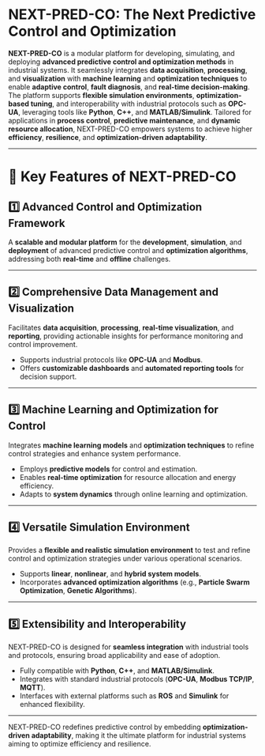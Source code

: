 # NEXT-PRED-CO: The Next Predictive Control and Optimization

**NEXT-PRED-CO** is a modular platform for developing, simulating, and deploying **advanced predictive control and optimization methods** in industrial systems. It seamlessly integrates **data acquisition**, **processing**, and **visualization** with **machine learning** and **optimization techniques** to enable **adaptive control**, **fault diagnosis**, and **real-time decision-making**. The platform supports **flexible simulation environments**, **optimization-based tuning**, and interoperability with industrial protocols such as **OPC-UA**, leveraging tools like **Python**, **C++**, and **MATLAB/Simulink**. Tailored for applications in **process control**, **predictive maintenance**, and **dynamic resource allocation**, NEXT-PRED-CO empowers systems to achieve higher **efficiency**, **resilience**, and **optimization-driven adaptability**.

---

# 🔧 Key Features of NEXT-PRED-CO

## 1️⃣ Advanced Control and Optimization Framework  
A **scalable and modular platform** for the **development**, **simulation**, and **deployment** of advanced predictive control and **optimization algorithms**, addressing both **real-time** and **offline** challenges.

---

## 2️⃣ Comprehensive Data Management and Visualization  
Facilitates **data acquisition**, **processing**, **real-time visualization**, and **reporting**, providing actionable insights for performance monitoring and control improvement.

- Supports industrial protocols like **OPC-UA** and **Modbus**.  
- Offers **customizable dashboards** and **automated reporting tools** for decision support.

---

## 3️⃣ Machine Learning and Optimization for Control  
Integrates **machine learning models** and **optimization techniques** to refine control strategies and enhance system performance.

- Employs **predictive models** for control and estimation.  
- Enables **real-time optimization** for resource allocation and energy efficiency.  
- Adapts to **system dynamics** through online learning and optimization.

---

## 4️⃣ Versatile Simulation Environment  
Provides a **flexible and realistic simulation environment** to test and refine control and optimization strategies under various operational scenarios.

- Supports **linear**, **nonlinear**, and **hybrid system models**.  
- Incorporates **advanced optimization algorithms** (e.g., **Particle Swarm Optimization**, **Genetic Algorithms**).  

---

## 5️⃣ Extensibility and Interoperability  
NEXT-PRED-CO is designed for **seamless integration** with industrial tools and protocols, ensuring broad applicability and ease of adoption.

- Fully compatible with **Python**, **C++**, and **MATLAB/Simulink**.  
- Integrates with standard industrial protocols (**OPC-UA**, **Modbus TCP/IP**, **MQTT**).  
- Interfaces with external platforms such as **ROS** and **Simulink** for enhanced flexibility.

---

NEXT-PRED-CO redefines predictive control by embedding **optimization-driven adaptability**, making it the ultimate platform for industrial systems aiming to optimize efficiency and resilience.
